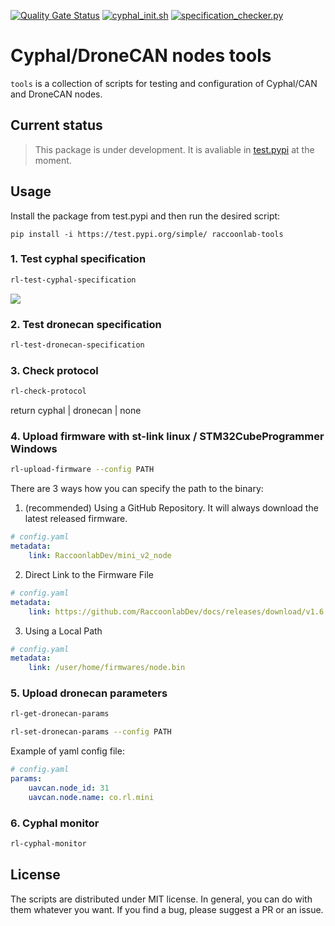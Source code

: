 [![Quality Gate Status](https://sonarcloud.io/api/project_badges/measure?project=PonomarevDA_tools&metric=alert_status)](https://sonarcloud.io/summary/new_code?id=PonomarevDA_tools) [![cyphal_init.sh](https://github.com/PonomarevDA/tools/actions/workflows/cyphal_init.yml/badge.svg)](https://github.com/PonomarevDA/tools/actions/workflows/cyphal_init.yml) [![specification_checker.py](https://github.com/PonomarevDA/tools/actions/workflows/specification_checker.yml/badge.svg)](https://github.com/PonomarevDA/tools/actions/workflows/specification_checker.yml)

# Cyphal/DroneCAN nodes tools  

`tools` is a collection of scripts for testing and configuration of Cyphal/CAN and DroneCAN nodes.

## Current status

> This package is under development. It is avaliable in [test.pypi](https://test.pypi.org/project/raccoonlab-tools/) at the moment.

## Usage

Install the package from test.pypi and then run the desired script:

```
pip install -i https://test.pypi.org/simple/ raccoonlab-tools
```

### 1. Test cyphal specification

```bash
rl-test-cyphal-specification
```

![](https://github.com/PonomarevDA/tools/blob/docs/assets/cyphal/specification_checker.gif?raw=true)

### 2. Test dronecan specification

```bash
rl-test-dronecan-specification
```

### 3. Check protocol

```bash
rl-check-protocol
```

return cyphal | dronecan | none

### 4. Upload firmware with st-link linux / STM32CubeProgrammer Windows

```bash
rl-upload-firmware --config PATH
```

There are 3 ways how you can specify the path to the binary:

1. (recommended) Using a GitHub Repository. It will always download the latest released firmware.

```yaml
# config.yaml
metadata:
    link: RaccoonlabDev/mini_v2_node
```

2. Direct Link to the Firmware File

```yaml
# config.yaml
metadata:
    link: https://github.com/RaccoonlabDev/docs/releases/download/v1.6.5/gnss_v2_cyphal_v1.6.5_c78d47c3.bin
```

3. Using a Local Path

```yaml
# config.yaml
metadata:
    link: /user/home/firmwares/node.bin
```

### 5. Upload dronecan parameters

```bash
rl-get-dronecan-params
```

```bash
rl-set-dronecan-params --config PATH
```

Example of yaml config file:

```yaml
# config.yaml
params:
    uavcan.node_id: 31
    uavcan.node.name: co.rl.mini
```

### 6. Cyphal monitor

```bash
rl-cyphal-monitor
```

<!--

### 6. Upload cyphal parameters

### UC7-8. Check cyphal/dronecan node type by name

rl-give-node-type

### UC9. Check RL firmware version

rl-check-updates

### UC10. Check other (custom) vendors firmware version

...

### UC11-12. Create socketcan linux (real/virtual)

rl-socketcan

### UC13-14. Create slcan linux/windows -->

## License

The scripts are distributed under MIT license. In general, you can do with them whatever you want. If you find a bug, please suggest a PR or an issue.
